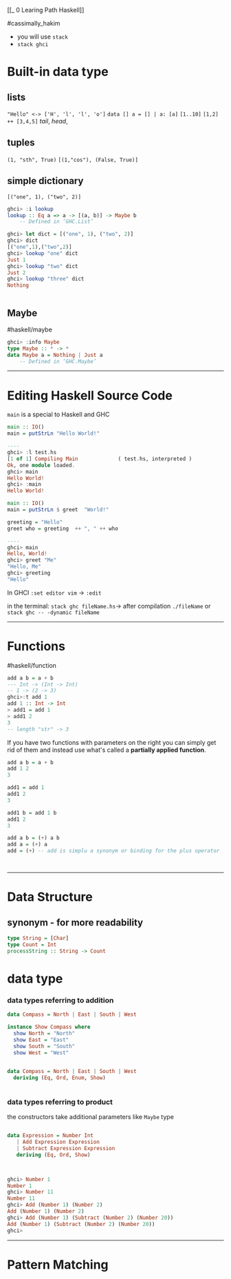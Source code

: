 [[_ 0 Learing Path Haskell]]

#cassimally_hakim 
- you will use `stack`
- `stack ghci`


# Built-in data type
## lists
`"Hello" <-> ['H', 'l', 'l', 'o']`
`data [] a = [] | a: [a]`
`[1..10]`
`[1,2] ++ [3,4,5]`
*tail*, *head*, 

## tuples
`(1, "sth", True)`
`[(1,"cos"), (False, True)]`

## simple dictionary
`[("one", 1), ("two", 2)]`

```haskell
ghci> :i lookup
lookup :: Eq a => a -> [(a, b)] -> Maybe b
  	-- Defined in ‘GHC.List’

ghci> let dict = [("one", 1), ("two", 2)]
ghci> dict
[("one",1),("two",2)]
ghci> lookup "one" dict
Just 1
ghci> lookup "two" dict
Just 2
ghci> lookup "three" dict
Nothing



```

## Maybe
#haskell/maybe 
```haskell
ghci> :info Maybe
type Maybe :: * -> *
data Maybe a = Nothing | Just a
  	-- Defined in ‘GHC.Maybe’
```

---------
# Editing Haskell Source Code
`main` is a special to Haskell and GHC


```haskell
main :: IO()
main = putStrLn "Hello World!"

----
ghci> :l test.hs 
[1 of 1] Compiling Main             ( test.hs, interpreted )
Ok, one module loaded.
ghci> main
Hello World!
ghci> :main
Hello World!

```


```haskell
main :: IO()
main = putStrLn $ greet  "World!"

greeting = "Hello"
greet who = greeting  ++ ", " ++ who

----
ghci> main
Hello, World!
ghci> greet "Me"
"Hello, Me"
ghci> greeting
"Hello"

```

In GHCI `:set editor vim` -> `:edit`

in the terminal:
`stack ghc fileName.hs`-> after compilation `./fileName`
or
`stack ghc -- -dynamic fileName`

-----------
# Functions
#haskell/function 

```haskell
add a b = a + b
--- Int -> (Int -> Int)
-- 1 -> (2 -> 3)
ghci>:t add 1
add 1 :: Int -> Int
> add1 = add 1
> add1 2
3
-- length "str" -> 3

```

If you have two functions with parameters on the right you can simply get rid of them and instead use what's called a **partially applied function**.
```haskell
add a b = a + b
add 1 2 
3

add1 = add 1
add1 2
3

add1 b = add 1 b
add1 2
3

add a b = (+) a b
add a = (+) a
add = (+) -- add is simplu a synonym or binding for the plus operator




```


----
# Data Structure

## synonym - for more readability
```haskell
type String = [Char]
type Count = Int
processString :: String -> Count

```



# data type
### data types referring to addition
```haskell
data Compass = North | East | South | West

instance Show Compass where
  show North = "North"
  show East = "East"
  show South = "South"
  show West = "West"
                     
```

```haskell
data Compass = North | East | South | West
  deriving (Eq, Ord, Enum, Show)
                     
```


### data types referring to product
the constructors take additional parameters
like `Maybe` type

```haskell

data Expression = Number Int
   | Add Expression Expression
   | Subtract Expression Expression
   deriving (Eq, Ord, Show)



ghci> Number 1
Number 1
ghci> Number 11
Number 11
ghci> Add (Number 1) (Number 2)
Add (Number 1) (Number 2)
ghci> Add (Number 1) (Subtract (Number 2) (Number 20))
Add (Number 1) (Subtract (Number 2) (Number 20))
ghci> 

```

--------
# Pattern Matching












